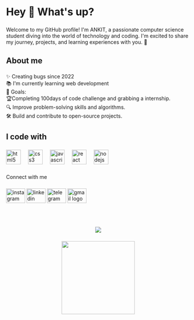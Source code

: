 <h1 align="left">Hey 👋 What's up?</h1>

###

<p align="left">Welcome to my GitHub profile! I'm ANKIT, a passionate computer science student diving into the world of technology and coding. I'm excited to share my journey, projects, and learning experiences with you. 🚀</p>

###

<h2 align="left">About me</h2>

###

<p align="left">✨ Creating bugs since 2022<br>📚 I'm currently learning web development <br>🎯 Goals:<br>🏆Completing 100days of code challenge and grabbing a internship.<br>🔍 Improve problem-solving skills and algorithms.<br>🛠️ Build and contribute to open-source projects.</p>

###

<h2 align="left">I code with</h2>

###

<div align="left">
  <img src="https://cdn.jsdelivr.net/gh/devicons/devicon/icons/html5/html5-original.svg" height="40" alt="html5 logo"  />
  <img width="12" />
  <img src="https://cdn.jsdelivr.net/gh/devicons/devicon/icons/css3/css3-original.svg" height="40" alt="css3 logo"  />
  <img width="12" />
  <img src="https://cdn.jsdelivr.net/gh/devicons/devicon/icons/javascript/javascript-original.svg" height="40" alt="javascript logo"  />
  <img width="12" />
  <img src="https://cdn.jsdelivr.net/gh/devicons/devicon/icons/react/react-original.svg" height="40" alt="react logo"  />
  <img width="12" />
  <img src="https://cdn.jsdelivr.net/gh/devicons/devicon/icons/nodejs/nodejs-original.svg" height="40" alt="nodejs logo"  />
</div>

###

<p align="left">Connect with me</p>

###

<div align="left">
 <a href="https://www.instagram.com/ankit__mamgai?igsh=MWh0enJnbHkwOXNqbQ=="> <img src="https://raw.githubusercontent.com/maurodesouza/profile-readme-generator/master/src/assets/icons/social/instagram/default.svg" width="52" height="40" alt="instagram logo"  /></a>
  <a href="linkedin.com/in/ankit-mamgai-b97371226">  <img src="https://raw.githubusercontent.com/maurodesouza/profile-readme-generator/master/src/assets/icons/social/linkedin/default.svg" width="52" height="40" alt="linkedin logo"  /></a>
  <a href="https://t.me/ankitmamgai01">  <img src="https://raw.githubusercontent.com/maurodesouza/profile-readme-generator/master/src/assets/icons/social/telegram/default.svg" width="52" height="40" alt="telegram logo"  /></a>
  <a href="mailto:ankitmamgai98@gmail.com">  <img src="https://raw.githubusercontent.com/maurodesouza/profile-readme-generator/master/src/assets/icons/social/gmail/default.svg" width="52" height="40" alt="gmail logo"  /></a>
</div>

###

<h3 align="left"></h3>

###

<br clear="both">

<div align="left">
</div>

###

<p align="left"></p>

###

<div align="center">
  <img src="https://profile-counter.glitch.me/Ankit-gt/count.svg?"  />
</div>

###

<div align="center">
  <img height="200" src=""  />
</div>

###
